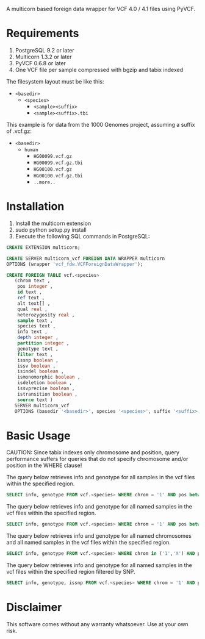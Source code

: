 A multicorn based foreign data wrapper for VCF 4.0 / 4.1 files using PyVCF.

Requirements
============

1. PostgreSQL 9.2 or later
2. Multicorn 1.3.2 or later 
3. PyVCF 0.6.8 or later
4. One VCF file per sample compressed with bgzip and tabix indexed

The filesystem layout must be like this:

* `<basedir>`
  * `<species>`  
    * `<sample><suffix>`
    * `<sample><suffix>.tbi`

This example is for data from the 1000 Genomes project, assuming a suffix of .vcf.gz:

* `<basedir>`
  * `human`  
    * `HG00099.vcf.gz`
    * `HG00099.vcf.gz.tbi`
    * `HG00100.vcf.gz`
    * `HG00100.vcf.gz.tbi`
    * `..more..`

Installation
============

1. Install the multicorn extension
2. sudo python setup.py install
3. Execute the following SQL commands in PostgreSQL:

```sql
CREATE EXTENSION multicorn;

CREATE SERVER multicorn_vcf FOREIGN DATA WRAPPER multicorn
OPTIONS (wrapper 'vcf_fdw.VCFForeignDataWrapper');

CREATE FOREIGN TABLE vcf.<species>
   (chrom text ,
    pos integer ,
    id text ,
    ref text ,
    alt text[] ,
    qual real ,
    heterozygosity real ,
    sample text ,
    species text ,
    info text ,
    depth integer ,
    partition integer ,
    genotype text ,
    filter text ,
    issnp boolean ,
    issv boolean ,
    isindel boolean ,
    ismonomorphic boolean ,
    isdeletion boolean ,
    issvprecise boolean ,
    istransition boolean ,
    source text )
   SERVER multicorn_vcf
   OPTIONS (basedir '<basedir>', species '<species>', suffix '<suffix>');
```

Basic Usage
============

CAUTION: Since tabix indexes only chromosome and position, query performance suffers for queries that do not specify chromosome and/or position in the WHERE clause!

The query below retrieves info and genotype for all samples in the vcf files within the specified region.

```sql
SELECT info, genotype FROM vcf.<species> WHERE chrom = '1' AND pos between 500000 AND 10000000;
```

The query below retrieves info and genotype for all named samples in the vcf files within the specified region.

```sql
SELECT info, genotype FROM vcf.<species> WHERE chrom = '1' AND pos between 500000 AND 10000000 AND sample IN ('HG00099','HG00100','HG00101','HG00230');
```

The query below retrieves info and genotype for all named chromosomes and all named samples in the vcf files within the specified region.

```sql
SELECT info, genotype FROM vcf.<species> WHERE chrom in ('1','X') AND pos between 500000 AND 10000000 AND sample IN ('HG00099','HG00100','HG00101','HG00230');
```

The query below retrieves info and genotype for all named samples in the vcf files within the specified region filtered by SNP.

```sql
SELECT info, genotype, issnp FROM vcf.<species> WHERE chrom = '1' AND pos between 500000 AND 10000000 AND sample IN ('HG00099','HG00100','HG00101','HG00230') AND issnp = TRUE;
```

Disclaimer
==========

This software comes without any warranty whatsoever. Use at your own risk.
